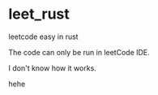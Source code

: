 # leet_rust
leetcode easy in rust

The code can only be run in leetCode IDE.

I don't know how it works.

hehe
